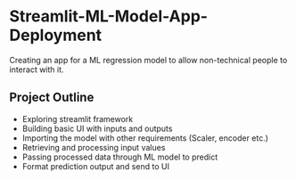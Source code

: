 # Streamlit-ML-Model-App-Deployment
Creating an app for a ML regression model to allow non-technical people to interact with it.

## Project Outline
- Exploring streamlit framework
- Building basic UI with inputs and outputs
- Importing the model with other requirements (Scaler, encoder etc.)
- Retrieving and processing input values
- Passing processed data through ML model to predict
- Format prediction output and send to UI
